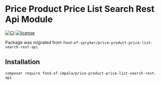 # Price Product Price List Search Rest Api  Module
[![CI](https://github.com/fond-of-impala/price-product-price-list-search-rest-api/actions/workflows/main.yml/badge.svg)](https://github.com/fond-of-impala/price-product-price-list-search-rest-api/actions/workflows/main.yml)
[![license](https://img.shields.io/github/license/fond-of-impala/price-product-price-list-search-rest-api.svg)](https://packagist.org/packages/fond-of-impala/price-product-price-list-search-rest-api)

Package was migrated from `fond-of-spryker/price-product-price-list-search-rest-api`

## Installation

```
composer require fond-of-impala/price-product-price-list-search-rest-api
```
